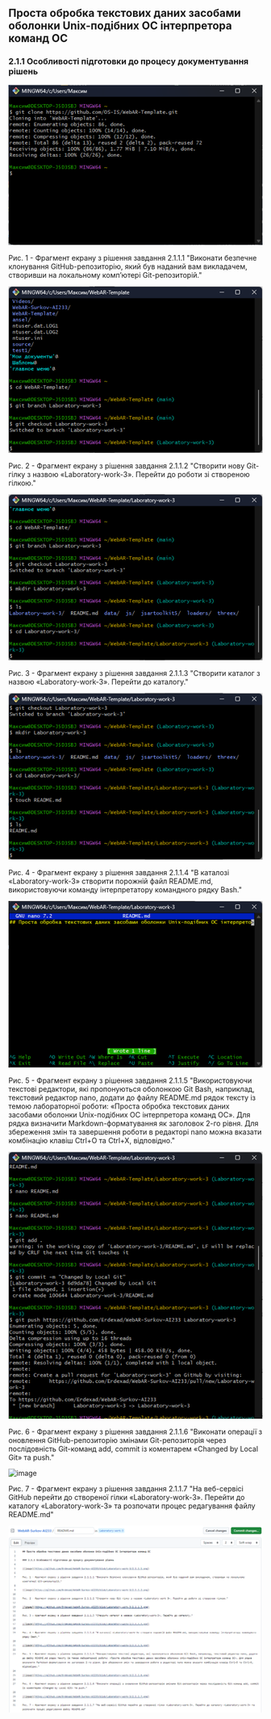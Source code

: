 ## Проста обробка текстових даних засобами оболонки Unix-подібних ОС інтерпретора команд ОС

### 2.1.1 Особливості підготовки до процесу документування рішень

![image](https://github.com/Erdexad/WebAR-Surkov-AI233/blob/Laboratory-work-3/2.1.1.1.png)

Рис. 1 - Фрагмент екрану з рішення завдання 2.1.1.1 "Виконати безпечне клонування GitHub-репозиторію, який був наданий вам викладачем, створивши на локальному комп’ютері Git-репозиторій."

![image](https://github.com/Erdexad/WebAR-Surkov-AI233/blob/Laboratory-work-3/2.1.1.2.png)

Рис. 2 - Фрагмент екрану з рішення завдання 2.1.1.2 "Створити нову Git-гілку з назвою «Laboratory-work-3». Перейти до роботи зі створеною гілкою."

![image](https://github.com/Erdexad/WebAR-Surkov-AI233/blob/Laboratory-work-3/2.1.1.3.png)

Рис. 3 - Фрагмент екрану з рішення завдання 2.1.1.3 "Створити каталог з назвою «Laboratory-work-3». Перейти до каталогу."

![image](https://github.com/Erdexad/WebAR-Surkov-AI233/blob/Laboratory-work-3/2.1.1.4.png)

Рис. 4 - Фрагмент екрану з рішення завдання 2.1.1.4 "В каталозі «Laboratory-work-3» створити порожній файл README.md, використовуючи команду інтерпретатору командного рядку Bash."

![image](https://github.com/Erdexad/WebAR-Surkov-AI233/blob/Laboratory-work-3/2.1.1.5.png)

Рис. 5 - Фрагмент екрану з рішення завдання 2.1.1.5 "Використовуючи текстові редактори, які пропонуються оболонкою Git Bash, наприклад, текстовий редактор nano, додати до файлу README.md рядок тексту із темою лабораторної роботи: «Проста обробка текстових даних засобами оболонки Unix-подібних ОС інтерпретора команд ОС». Для рядка визначити Markdown-форматування як заголовок 2-го рівня. Для збереження змін та завершення роботи в редакторі nano можна вказати комбінацію клавіш Ctrl+O та Ctrl+X, відповідно."

![image](https://github.com/Erdexad/WebAR-Surkov-AI233/blob/Laboratory-work-3/2.1.1.6.png)

Рис. 6 - Фрагмент екрану з рішення завдання 2.1.1.6 "Виконати операції з оновлення GitHub-репозиторію змінами Git-репозиторія через послідовність Git-команд add, commit із коментарем «Changed by Local Git» та push."

![image]()

Рис. 7 - Фрагмент екрану з рішення завдання 2.1.1.7 "На веб-сервісі GitHub перейти до створеної гілки «Laboratory-work-3». Перейти до каталогу «Laboratory-work-3» та розпочати процес редагування файлу README.md"

![image](https://github.com/Erdexad/WebAR-Surkov-AI233/blob/Laboratory-work-3/2.1.1.7.png)
